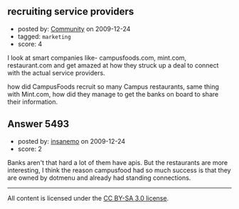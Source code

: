 ## recruiting service providers

- posted by: [Community](https://stackexchange.com/users/-1/-1-community) on 2009-12-24
- tagged: `marketing`
- score: 4

I look at smart companies like- campusfoods.com, mint.com, restaurant.com and get amazed at how they struck up a deal to connect with the actual service providers.

how did CampusFoods recruit so many Campus restaurants, same thing with Mint.com, how did they manage to get the banks on board to share their information. 


## Answer 5493

- posted by: [insanemo](https://stackexchange.com/users/-1/2039-insanemo) on 2009-12-24
- score: 2

Banks aren't that hard a lot of them have apis. But the restaurants are more interesting, I think the reason campusfood had so much success is that they are owned by dotmenu and already had standing connections.



---

All content is licensed under the [CC BY-SA 3.0 license](https://creativecommons.org/licenses/by-sa/3.0/).
